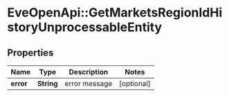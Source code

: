 # EveOpenApi::GetMarketsRegionIdHistoryUnprocessableEntity

## Properties
Name | Type | Description | Notes
------------ | ------------- | ------------- | -------------
**error** | **String** | error message | [optional] 


